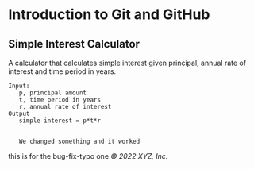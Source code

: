 # Introduction to Git and GitHub

## Simple Interest Calculator

A calculator that calculates simple interest given principal, annual rate of interest and time period in years.

```
Input:
   p, principal amount
   t, time period in years
   r, annual rate of interest
Output
   simple interest = p*t*r


   We changed something and it worked

```
this is for the bug-fix-typo one
_© 2022 XYZ, Inc._
